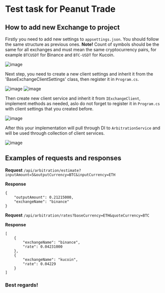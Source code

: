 # Test task for Peanut Trade

## How to add new Exchange to project

Firstly you need to add new settings to `appsettings.json`. You should follow the same structure as previous ones. **Note!** Count of symbols should be the same for all exchanges and must mean the same cryptocurrency pairs, for example `BTCUSDT` for Binance and `BTC-USDT` for Kucoin.

![image](https://github.com/user-attachments/assets/82e30f9a-276b-4d4d-9c80-117f19c2b77a)

Next step, you need to create a new client settings and inherit it from the 'BaseExchangeClientSettings' class, then register it in `Program.cs`.

![image](https://github.com/user-attachments/assets/304f7e02-2567-4b6c-b7e6-90f480cd0ab9)
![image](https://github.com/user-attachments/assets/7edbdde6-6d30-4ca4-a568-7ca2d2ef42bd)

Then create new client service and inherit it from `IExchangeClient`, implement methods as needed, aslo do not forget to register it in `Program.cs` with client settings that you created before.

![image](https://github.com/user-attachments/assets/fdd03f30-5fe3-4e34-81f0-c8ff790eb216)

After this your implementation will pull through DI to `ArbitrationService` and will be used through collection of client services.

![image](https://github.com/user-attachments/assets/6d371cee-43a6-4072-8cf9-6e26d89ae066)

## Examples of requests and responses

**Request**
`/api/arbitration/estimate?inputAmount=5&outputCurrency=BTC&inputCurrency=ETH`

**Response**
```
{
    "outputAmount": 0.21215000,
    "exchangeName": "binance"
}
```

**Request**
`/api/arbitration/rates?baseCurrency=ETH&quoteCurrency=BTC`

**Response**
```
[
    {
        "exchangeName": "binance",
        "rate": 0.04231000
    },
    {
        "exchangeName": "kucoin",
        "rate": 0.04229
    }
]
```

### Best regards!
